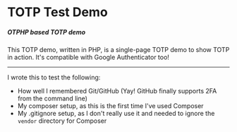 # TOTP Test Demo
##### OTPHP based TOTP demo

This TOTP demo, written in PHP, is a single-page TOTP demo to show TOTP in action. It's compatible with Google Authenticator too!

---

I wrote this to test the following:
 - How well I remembered Git/GitHub (Yay! GitHub finally supports 2FA from the command line)
 - My composer setup, as this is the first time I've used Composer
 - My .gitignore setup, as I don't really use it and needed to ignore the `vendor` directory for Composer
